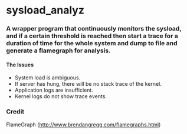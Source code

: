 # sysload_analyz
### A wrapper program that continuously monitors the sysload, and if a certain threshold is reached then start a trace for a duration of time for the whole system and dump to file and generate a flamegraph for analysis.

#### The Issues
- System load is ambiguous.
- If server has hung, there will be no stack trace of the kernel.
- Application logs are insufficient.
- Kernel logs do not show trace events.


### Credit
FlameGraph (http://www.brendangregg.com/flamegraphs.html)

